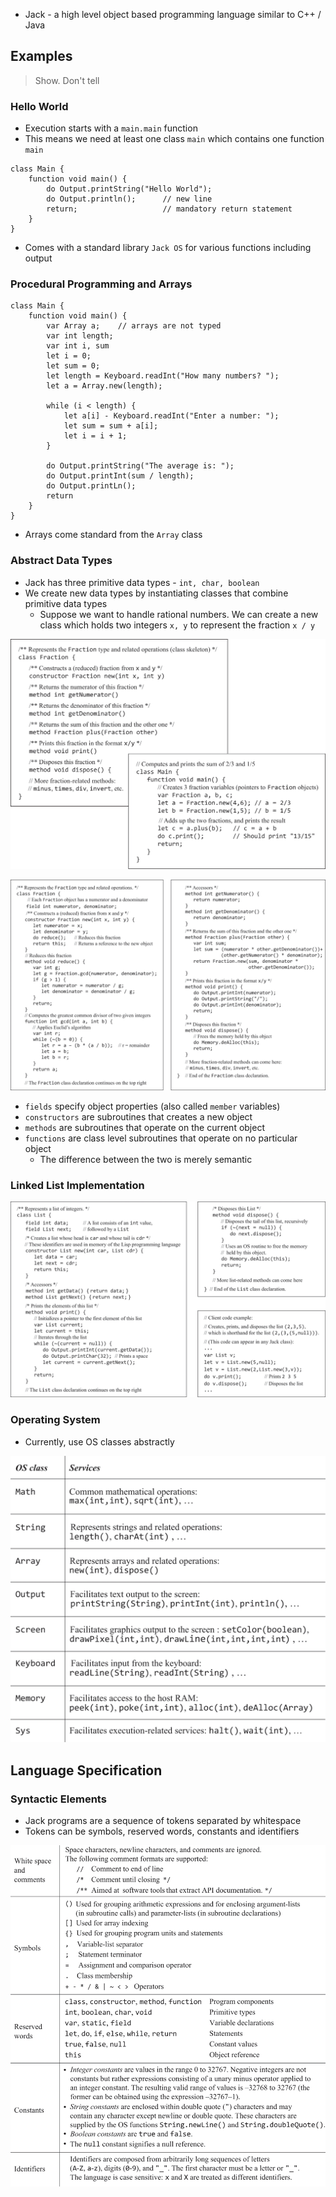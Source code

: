 - Jack - a high level object based programming language similar to C++ / Java

## Examples

> Show. Don't tell
### Hello World
- Execution starts with a `main.main` function
- This means we need at least one class `main` which contains one function `main`

```jack
class Main {
	function void main() {
		do Output.printString("Hello World");
		do Output.println();      // new line
		return;                   // mandatory return statement
	}
}
```

- Comes with a standard library `Jack OS` for various functions including output

### Procedural Programming and Arrays

```jack
class Main {
	function void main() {
		var Array a;    // arrays are not typed
		var int length;
		var int i, sum
		let i = 0;
		let sum = 0;
		let length = Keyboard.readInt("How many numbers? ");
		let a = Array.new(length);

		while (i < length) {
			let a[i] - Keyboard.readInt("Enter a number: ");
			let sum = sum + a[i];
			let i = i + 1;	
		}

		do Output.printString("The average is: ");
		do Output.printInt(sum / length);
		do Output.printLn();
		return
	}
}
```

- Arrays come standard from the `Array` class

### Abstract Data Types
- Jack has three primitive data types - `int, char, boolean`
- We create new data types by instantiating classes that combine primitive data types
	- Suppose we want to handle rational numbers. We can create a new class which holds two integers `x, y` to represent the fraction `x / y` 

![](Images/figure_9.3a.png)

![](Images/figure_9.3b.png)

- `fields` specify object properties (also called `member` variables)
- `constructors` are subroutines that creates a new object
- `methods` are subroutines that operate on the current object
- `functions` are class level subroutines that operate on no particular object
	- The difference between the two is merely semantic

### Linked List Implementation

![](Images/figure_9.4.png)

### Operating System
- Currently, use OS classes abstractly

![](Images/figure_9.5.png)

## Language Specification

### Syntactic Elements
- Jack programs are a sequence of tokens separated by whitespace
- Tokens can be symbols, reserved words, constants and identifiers

![](Images/figure_9.6.png)